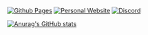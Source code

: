 [![Github Pages](https://img.shields.io/badge/Github%20Pages-go-green)](https://kms1212.github.io)
[![Personal Website](https://img.shields.io/badge/Discord-go-orange)](https://kms1212.kro.kr)
[![Discord](https://img.shields.io/badge/Discord-go-blue)](https://discord.gg/BvwV4U3Skr)

[![Anurag's GitHub stats](https://github-readme-stats.vercel.app/api?username=kms1212)](https://github.com/anuraghazra/github-readme-stats)
